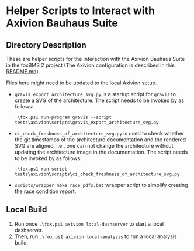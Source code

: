 # Helper Scripts to Interact with Axivion Bauhaus Suite

## Directory Description

These are helper scripts for the interaction with the Axivion Bauhaus Suite
in the foxBMS 2 project
(The Axivion configuration is described in this [README.md](../README.md)).

Files here might need to be updated to the local Axivion setup.

- ``gravis_export_architecture_svg.py`` is a startup script for ``gravis`` to
  create a SVG of the architecture.
  The script needs to be invoked by as follows:

  ```pwsh
  .\fox.ps1 run-program gravis --script tests\axivion\scripts\gravis_export_architecture_svg.py
  ```

- ``ci_check_freshness_of_architecture_svg.py`` is used to check
  whether the git timestamps of the architecture documentation and the rendered
  SVG are aligned, i.e., one can not change the architecture without updating
  the architecture image in the documentation.
  The script needs to be invoked by as follows:

  ```pwsh
  .\fox.ps1 run-script tests\axivion\scripts\ci_check_freshness_of_architecture_svg.py
  ```

- ``scripts/wrapper_make_race_pdfs.bat`` wrapper script to simplify creating
  the race condition report.

## Local Build

1. Run once ``.\fox.ps1 axivion local-dashserver`` to start a local dashserver.
1. Then, run ``.\fox.ps1 axivion local-analysis`` to run a local analysis
   build.
